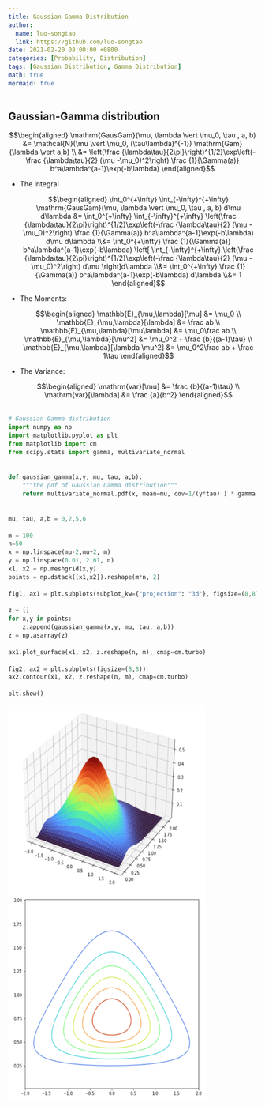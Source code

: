 ```yaml
---
title: Gaussian-Gamma Distribution
author:
  name: luo-songtao
  link: https://github.com/luo-songtao
date: 2021-02-20 08:00:00 +0800
categories: [Probability, Distribution]
tags: [Gaussian Distribution, Gamma Distribution]
math: true
mermaid: true
---
```


## Gaussian-Gamma distribution

$$\begin{aligned} \mathrm{GausGam}(\mu, \lambda  \vert \mu_0, \tau , a, b) &= \mathcal{N}(\mu \vert \mu_0, (\tau\lambda)^{-1}) \mathrm{Gam}(\lambda \vert a,b)  \\ &= \left(\frac {\lambda\tau}{2\pi}\right)^{1/2}\exp\left(-\frac {\lambda\tau}{2} (\mu -\mu_0)^2\right)  \frac {1}{\Gamma(a)} b^a\lambda^{a-1}\exp(-b\lambda) \end{aligned}$$

- The integral

    $$\begin{aligned} \int_0^{+\infty} \int_{-\infty}^{+\infty}  \mathrm{GausGam}(\mu, \lambda  \vert \mu_0, \tau , a, b) d\mu d\lambda &=  \int_0^{+\infty} \int_{-\infty}^{+\infty}  \left(\frac {\lambda\tau}{2\pi}\right)^{1/2}\exp\left(-\frac {\lambda\tau}{2} (\mu -\mu_0)^2\right)  \frac {1}{\Gamma(a)} b^a\lambda^{a-1}\exp(-b\lambda) d\mu d\lambda \\&= \int_0^{+\infty}  \frac {1}{\Gamma(a)} b^a\lambda^{a-1}\exp(-b\lambda) \left[ \int_{-\infty}^{+\infty}  \left(\frac {\lambda\tau}{2\pi}\right)^{1/2}\exp\left(-\frac {\lambda\tau}{2} (\mu -\mu_0)^2\right)  d\mu \right]d\lambda \\&=  \int_0^{+\infty}  \frac {1}{\Gamma(a)} b^a\lambda^{a-1}\exp(-b\lambda) d\lambda \\&= 1  \end{aligned}$$
    

- The Moments:

    $$\begin{aligned} \mathbb{E}_{\mu,\lambda}[\mu] &= \mu_0  \\   \mathbb{E}_{\mu,\lambda}[\lambda] &= \frac ab \\  \mathbb{E}_{\mu,\lambda}[\mu\lambda] &= \mu_0\frac ab \\  \mathbb{E}_{\mu,\lambda}[\mu^2] &= \mu_0^2 + \frac {b}{(a-1)\tau} \\  \mathbb{E}_{\mu,\lambda}[\lambda \mu^2] &= \mu_0^2\frac ab + \frac 1\tau      \end{aligned}$$
    
- The Variance:

    $$\begin{aligned} \mathrm{var}[\mu] &=  \frac {b}{(a-1)\tau} \\   \mathrm{var}[\lambda] &=  \frac {a}{b^2}  \end{aligned}$$

```python

# Gaussian-Gamma distribution
import numpy as np
import matplotlib.pyplot as plt
from matplotlib import cm
from scipy.stats import gamma, multivariate_normal


def gaussian_gamma(x,y, mu, tau, a,b):
    """the pdf of Gaussian Gamma distribution"""
    return multivariate_normal.pdf(x, mean=mu, cov=1/(y*tau) ) * gamma.pdf(y, a=a, scale=1/b)


mu, tau, a,b = 0,2,5,6

m = 100
n=50
x = np.linspace(mu-2,mu+2, m)
y = np.linspace(0.01, 2.01, n)
x1, x2 = np.meshgrid(x,y)
points = np.dstack([x1,x2]).reshape(m*n, 2)  

fig1, ax1 = plt.subplots(subplot_kw={"projection": "3d"}, figsize=(8,8))

z = []
for x,y in points:
    z.append(gaussian_gamma(x,y, mu, tau, a,b))
z = np.asarray(z)

ax1.plot_surface(x1, x2, z.reshape(n, m), cmap=cm.turbo)

fig2, ax2 = plt.subplots(figsize=(8,8))
ax2.contour(x1, x2, z.reshape(n, m), cmap=cm.turbo)

plt.show()
```

<img src="/assets/images/probability/show_gaussian_gamma.png" width = "400" height = "800" alt="show_gauss_gamma" align=center />

